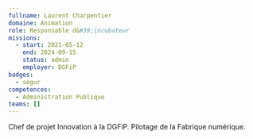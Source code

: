 ```yaml
---
fullname: Laurent Charpentier
domaine: Animation
role: Responsable d&#39;incubateur
missions:
  - start: 2021-05-12
    end: 2024-09-15
    status: admin
    employer: DGFiP
badges:
  - segur
competences:
  - Administration Publique
teams: []
---
```

Chef de projet Innovation à la DGFiP. Pilotage de la Fabrique numérique.